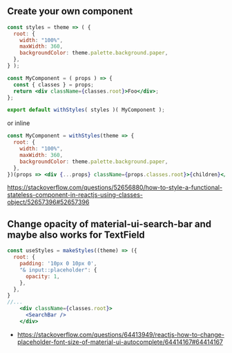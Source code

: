 ## Create your own component

```jsx
const styles = theme => ( {
  root: {
    width: "100%",
    maxWidth: 360,
    backgroundColor: theme.palette.background.paper,
  },
} );

const MyComponent = ( props ) => {
  const { classes } = props;
  return <div className={classes.root}>Foo</div>;
};

export default withStyles( styles )( MyComponent );
```

or inline

```jsx
const MyComponent = withStyles(theme => {
  root: {
    width: "100%",
    maxWidth: 360,
    backgroundColor: theme.palette.background.paper,
  },
})(props => <div {...props} className={props.classes.root}>{children}</div>);
```

https://stackoverflow.com/questions/52656880/how-to-style-a-functional-stateless-component-in-reactjs-using-classes-object/52657396#52657396

## Change opacity of material-ui-search-bar and maybe also works for TextField

```jsx
const useStyles = makeStyles((theme) => ({
  root: {
    padding: '10px 0 10px 0',
    "& input::placeholder": {
      opacity: 1,
    },
  },
}
//...
    <div className={classes.root}>
      <SearchBar />
    </div>
```

- https://stackoverflow.com/questions/64413949/reactjs-how-to-change-placeholder-font-size-of-material-ui-autocomplete/64414167#64414167
